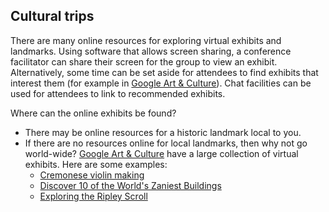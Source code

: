 ## Cultural trips

There are many online resources for exploring virtual exhibits and landmarks.
Using software that allows screen sharing, a conference facilitator can share their screen for the group to view an exhibit.
Alternatively, some time can be set aside for attendees to find exhibits that interest them (for example in [Google Art & Culture](https://artsandculture.google.com/)).
Chat facilities can be used for attendees to link to recommended exhibits.

Where can the online exhibits be found?

- There may be online resources for a historic landmark local to you.
- If there are no resources online for local landmarks, then why not go world-wide? [Google Art & Culture](https://artsandculture.google.com/) have a large collection of virtual exhibits. Here are some examples:
  - [Cremonese violin making](https://artsandculture.google.com/exhibit/cremonese-violin-making/gQFHhBg4)
  - [Discover 10 of the World's Zaniest Buildings](https://artsandculture.google.com/story/mAUhHW4vOVDErA)
  - [Exploring the Ripley Scroll](https://artsandculture.google.com/story/exploring-the-ripley-scroll/sgLCNEuJqIJzLg)
